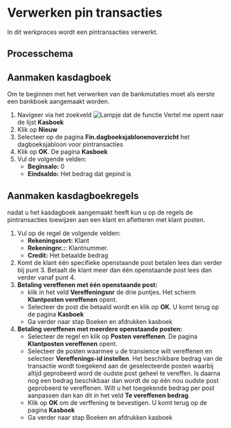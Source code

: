# Verwerken pin transacties

In dit werkproces wordt een pintransacties verwerkt. 

## Processchema


## Aanmaken kasdagboek

Om te beginnen met het verwerken van de bankmutaties moet als eerste een bankboek aangemaakt worden. 

 1. Navigeer via het zoekveld ![Lampje dat de functie Vertel me opent](https://docs.microsoft.com/nl-NL/dynamics365/business-central/media/ui-search/search_small.png "Vertel me wat u wilt doen") naar de lijst **Kasboek**
 2. Klik op **Nieuw** 
 3. Selecteer op de pagina **Fin.dagboeksjablonenoverzicht** het dagboeksjabloon voor pintransacties
 4.  Klik op **OK**. De pagina **Kasboek**
 5. Vul de volgende velden:
	* **Beginsalo:** 0
	* **Eindsaldo:** Het bedrag dat gepind is

## Aanmaken kasdagboekregels

nadat u het kasdagboek aangemaakt heeft kun u op de regels de pintransacties toewijzen aan een klant en afletteren met klant posten. 

 1. Vul op de regel de volgende velden:
	* **Rekeningsoort:** Klant
	* **Rekeningnr.:**: Klantnummer. 
	* **Credit:** Het betaalde bedrag
 2. Komt de klant één specifieke openstaande post betalen lees dan verder bij punt 3. Betaalt de klant meer dan één openstaande post lees dan verder vanaf punt 4. 
 3. **Betaling vereffenen met één openstaande post:** 
	* klik in het veld **Vereffeningsnr** de drie puntjes. Het scherm **Klantposten vereffenen** opent. 
	* Selecteer de post die betaald wordt en klik op **OK**. U komt terug op de pagina **Kasboek**
	* Ga verder naar stap Boeken en afdrukken kasboek
 4. **Betaling vereffenen met meerdere openstaande posten:** 
	* Selecteer de regel en klik op **Posten vereffenen**. De pagina **Klantposten vereffenen** opent. 
	* Selecteer de posten waarmee u de transience wilt vereffenen en selecteer **Vereffenings-id instellen**. Het beschikbare bedrag van de transactie wordt toegekend aan de geselecteerde posten waarbij altijd geprobeerd word de oudste post geheel te vereffen. Is daarna nog een bedrag beschikbaar dan wordt de op één nou oudste post geprobeerd te vereffenen. Wilt u het toegekende bedrag per post aanpassen dan kan dit in het veld **Te vereffenen bedrag**. 
	* Klik op **OK** om de verffening te bevestigen. U komt terug op de pagina **Kasboek**
	* Ga verder naar stap Boeken en afdrukken kasboek

<!--stackedit_data:
eyJoaXN0b3J5IjpbLTQ3MTgyMzI1MywxNDA1MDAwNDM1XX0=
-->